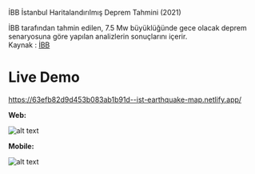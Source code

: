 İBB İstanbul Haritalandırılmış Deprem Tahmini (2021)

İBB tarafından tahmin edilen, 7.5 Mw büyüklüğünde gece olacak deprem senaryosuna göre yapılan analizlerin sonuçlarını içerir. <br/>
Kaynak : <a href="https://data.ibb.gov.tr/dataset/deprem-senaryosu-analiz-sonuclari/resource/9c3ac492-de4b-4245-b418-7ad3df67a193" target="_blank">İBB</a>

# Live Demo

https://63efb82d9d453b083ab1b91d--ist-earthquake-map.netlify.app/

<b>Web:</b>

![alt text](https://user-images.githubusercontent.com/81647285/219727386-5417451c-f16e-4e8f-ba70-36135e618b24.png)

<b>Mobile:</b>

![alt text](https://user-images.githubusercontent.com/81647285/219729370-262457a8-2f96-49e1-8f33-e1f3ff57ad21.png)

